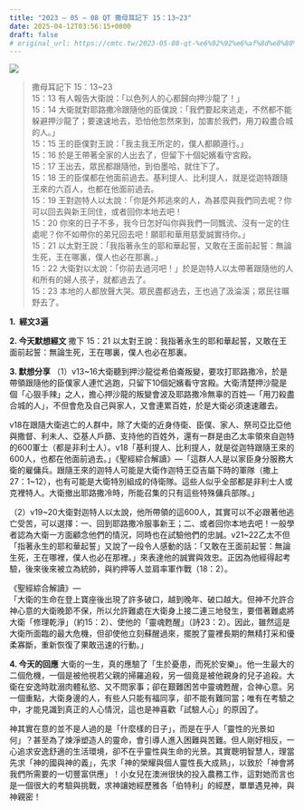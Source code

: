 ```yaml
---
title: "2023 – 05 – 08 QT 撒母耳記下 15：13~23"
date: 2025-04-12T03:56:15+0800
draft: false
# original_url: https://cmtc.tw/2023-05-08-qt-%e6%92%92%e6%af%8d%e8%80%b3%e8%a8%98%e4%b8%8b-15%ef%bc%9a1323
---
```


![](/images/qt.jpg)
> 撒母耳記下 15：13\~23  
> 15：13 有人報告大衛說：「以色列人的心都歸向押沙龍了！」  
> 15：14 大衛就對耶路撒冷跟隨他的臣僕說：「我們要起來逃走，不然都不能躲避押沙龍了；要速速地去，恐怕他忽然來到，加害於我們，用刀殺盡合城的人。」  
> 15：15 王的臣僕對王說：「我主我王所定的，僕人都願遵行。」  
> 15：16 於是王帶著全家的人出去了，但留下十個妃嬪看守宮殿。  
> 15：17 王出去，眾民都跟隨他，到伯墨哈，就住下了。  
> 15：18 王的臣僕都在他面前過去。基利提人、比利提人，就是從迦特跟隨王來的六百人，也都在他面前過去。  
> 15：19 王對迦特人以太說：「你是外邦逃來的人，為甚麼與我們同去呢？你可以回去與新王同住，或者回你本地去吧！  
> 15：20 你來的日子不多，我今日怎好叫你與我們一同飄流、沒有一定的住處呢？你不如帶你的弟兄回去吧！願耶和華用慈愛誠實待你。」  
> 15：21 以太對王說：「我指著永生的耶和華起誓，又敢在王面前起誓：無論生死，王在哪裏，僕人也必在那裏。」  
> 15：22 大衛對以太說：「你前去過河吧！」於是迦特人以太帶著跟隨他的人和所有的婦人孩子，就都過去了。  
> 15：23 本地的人都放聲大哭。眾民盡都過去，王也過了汲淪溪；眾民往曠野去了。

**1.  經文3遍**

**2. 今天默想經文**
撒下 15：21 以太對王說：我指著永生的耶和華起誓，又敢在王面前起誓：無論生死，王在哪裏，僕人也必在那裏。

**3. 默想分享**
（1）v13\~16大衛聽到押沙龍從希伯崙叛變，要攻打耶路撒冷，於是帶領跟隨他的臣僕家人連忙逃跑，只留下10個妃嬪看守宮殿。大衛清楚押沙龍是個「心狠手辣」之人，擔心押沙龍的叛變會波及耶路撒冷無辜的百姓—「用刀殺盡合城的人」，不但會危及自己與家人，又會連累百姓，於是大衛必須速速離去。

v18在跟隨大衛逃亡的人群中，除了大衛的近身侍衛、臣僕、家人、祭司亞比亞他與撒督、利未人、亞基人戶篩、支持他的百姓外，還有一群是由乙太率領來自迦特的600軍士（都是非利士人）。v18「基利提人、比利提人，就是從迦特跟隨王來的600人，也都在他面前過去。」《聖經綜合解讀》—「這群人人是以家臣身分服務大衛的雇傭兵。跟隨王來的迦特人可能是大衛作迦特王亞吉屬下時的軍隊（撒上 27：1\~12），也有可能是大衛特別組成的侍衛隊。這些人似乎全部都是非利士人或克裡特人。大衛撤出耶路撒冷時，所能召集的只有這些特殊傭兵部隊。」

（2）v19\~20大衛對迦特人以太說，他所帶領的這600人，其實可以不必跟著他逃亡受苦，可以選擇：一、回到耶路撒冷服事新王；二、或者回你本地去吧！一般學者認為大衛一方面顧念他們的情況，同時也在試驗他們的忠誠。v21\~22乙太不但「指著永生的耶和華起誓」又說了一段令人感動的話：「又敢在王面前起誓：無論生死，王在哪裡，僕人也必在那裡。」來表達他的誠實與效忠。正因為他經得起考驗，後來後來被立為統帥，與約押等人並肩率軍作戰（18：2）。

《聖經綜合解讀》—  
「大衛的生命在登上寶座後出現了許多破口，越到晚年、破口越大。但神不允許合神心意的大衛晚節不保，所以允許難處在大衛身上接二連三地發生，要借著難處將大衛「修理乾淨」（約15：2）、使他的「靈魂甦醒」（詩23：2）。因此，雖然這是大衛所面臨的最大危機，但卻使他立刻蘇醒過來，擺脫了靈裡長期的無精打采和優柔寡斷，重新恢復了果敢迅速的行動。」

**4. 今天的回應**
大衛的一生，真的應驗了「生於憂患，而死於安樂」。他一生最大的二個危機，一個是被他視若父親的掃羅追殺，另一個竟是被他親身的兒子追殺。大衛在安逸時耽溺肉體私慾、又不問家事；卻在艱難困苦中靈魂甦醒，合神心意。另一個重點，大衛身邊的人，有些人只能有福同享，卻不能有難同當；唯有在考驗之中，才能見識到真正的人心情況，這也是神喜歡「試驗人心」的原因了。

神其實在意的並不是人過的是「什麼樣的日子」，而是在乎人「靈性的光景如何」？甚至為了煉淨塑造人的靈命，會引導人進入困難與苦難。但人剛好相反，一心追求安逸舒適的生活環境，卻不在乎靈性與生命的光景。其實聰明智慧人，理當先求「神的國與神的義」，先求「神的榮耀與個人靈性長大成熟」，以致於「神會將我們所需要的一切豐富供應」！小女兒在澳洲很快的投入農務工作，這對她而言也是一個很大的考驗與挑戰，求神讓她經歷雅各「伯特利」的經歷，單單遇見神，與神親密！
